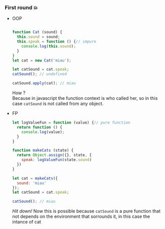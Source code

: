 ### First round :collision:
- OOP  
  ```javascript

  function Cat (sound) {
    this.sound = sound;
    this.speak = function () {// impure
      console.log(this.sound);
    }
  }
  let cat = new Cat('miau');

  let catSound = cat.speak;
  catSound(); // undefined

  catSound.apply(cat); // miau
  ```

  How ?   
  Because in javascript the function context is who called her, so in this case `catSound` is not called from any object.

- FP  
  ```javascript
  let logValueFun = function (value) {// pure function
    return function () {
      console.log(value);
    }
  }

  function makeCats (state) {
    return Object.assign({}, state, {
      speak: logValueFun(state.sound)
    })
  }

  let cat = makeCats({
    sound: 'miau'
  });
  let catSound = cat.speak;

  catSound(); // miau
  ```  
  *Hit down!* Now this is possible because `catSound` is a pure function that not depends on the environment that sorrounds it, in this case the intance of cat
